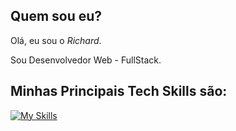 ## Quem sou eu?

Olá, eu sou o *Richard*.

Sou Desenvolvedor Web - FullStack.

## Minhas Principais Tech Skills são:

[![My Skills](https://skillicons.dev/icons?i=html,css,javascript,react,php,linux,mysql,git,wordpress,cloudtheme=light)](https://skillicons.dev)
